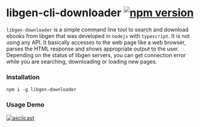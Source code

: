 # libgen-cli-downloader [![npm version](https://badge.fury.io/js/libgen-downloader.svg)](https://badge.fury.io/js/libgen-downloader)

`libgen-downloader` is a simple command line tool to search and download ebooks from libgen that was developed in `nodejs` with `typescript`. It is not using any API. It basically accesses to the web page like a web browser, parses the HTML response and shows appropriate output to the user. Depending on the status of libgen servers, you can get connection error while you are searching, downloading or loading new pages.

### Installation

```
npm i -g libgen-downloader
```

### Usage Demo

[![asciicast](https://asciinema.org/a/6dtvShb0S4uk8BZASThl3a8Wt.svg)](https://asciinema.org/a/6dtvShb0S4uk8BZASThl3a8Wt)